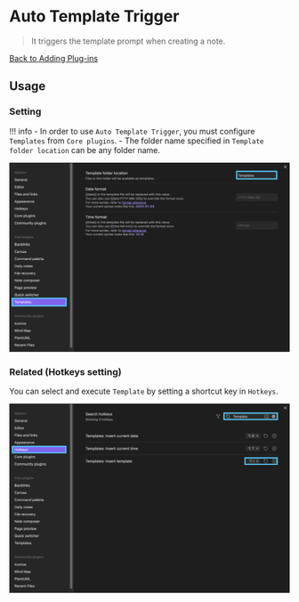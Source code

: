 # Auto Template Trigger

> It triggers the template prompt when creating a note.

[Back to Adding Plug-ins](../index.md/#adding-plug-ins)

## Usage

### Setting

!!! info
    - In order to use `Auto Template Trigger`, you must configure `Templates` from `Core plugins`.
    - The folder name specified in `Template folder location` can be any folder name.

![setting](../images/Seting_for_Obsidian_Core-plugins_Templates.png)

### Related (Hotkeys setting)

You can select and execute `Template` by setting a shortcut key in `Hotkeys`.

![setting](../images/Setting_for_Obsidian_Options_Hotkeys_Template.png)
